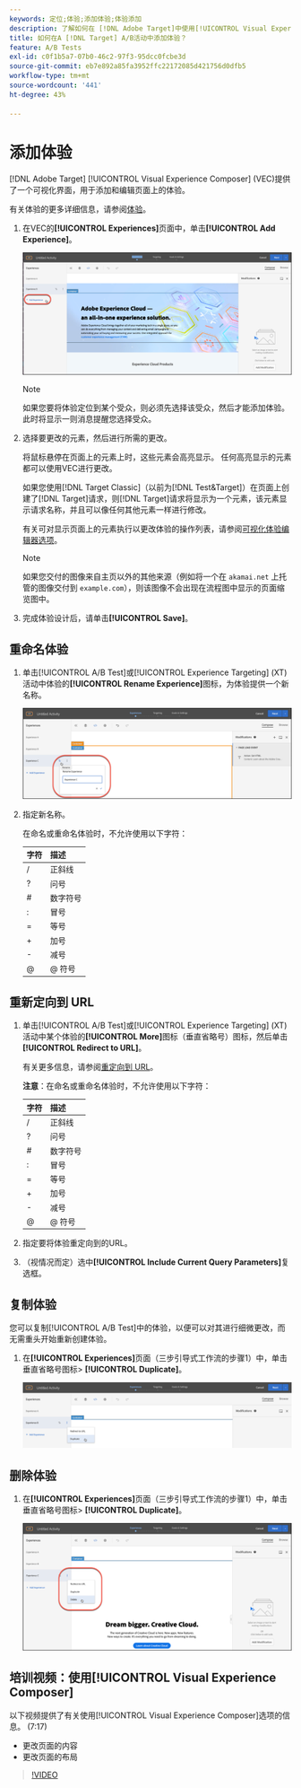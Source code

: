 ```yaml
---
keywords: 定位;体验;添加体验;体验添加
description: 了解如何在 [!DNL Adobe Target]中使用[!UICONTROL Visual Experience Composer] (VEC)。
title: 如何在A [!DNL Target] A/B活动中添加体验？
feature: A/B Tests
exl-id: c0f1b5a7-07b0-46c2-97f3-95dcc0fcbe3d
source-git-commit: eb7e892a85fa3952ffc22172085d421756d0dfb5
workflow-type: tm+mt
source-wordcount: '441'
ht-degree: 43%

---
```


# 添加体验

[!DNL Adobe Target] [!UICONTROL Visual Experience Composer] (VEC)提供了一个可视化界面，用于添加和编辑页面上的体验。

有关体验的更多详细信息，请参阅[体验](/help/main/c-experiences/experiences.md#concept_A2E10F6AFB3D4AEAB6951EE14688848D)。

1. 在VEC的&#x200B;**[!UICONTROL Experiences]**&#x200B;页面中，单击&#x200B;**[!UICONTROL Add Experience]**。

   ![“添加体验”选项](/help/main/c-activities/t-test-ab/t-test-create-ab/assets/add-experience.png)

   >[!NOTE]
   >
   >如果您要将体验定位到某个受众，则必须先选择该受众，然后才能添加体验。此时将显示一则消息提醒您选择受众。

1. 选择要更改的元素，然后进行所需的更改。

   将鼠标悬停在页面上的元素上时，这些元素会高亮显示。 任何高亮显示的元素都可以使用VEC进行更改。

   如果您使用[!DNL Target Classic]（以前为[!DNL Test&Target]）在页面上创建了[!DNL Target]请求，则[!DNL Target]请求将显示为一个元素，该元素显示请求名称，并且可以像任何其他元素一样进行修改。

   有关可对显示页面上的元素执行以更改体验的操作列表，请参阅[可视化体验编辑器选项](/help/main/c-experiences/c-visual-experience-composer/viztarget-options.md)。

   >[!NOTE]
   >
   >如果您交付的图像来自主页以外的其他来源（例如将一个在 `akamai.net` 上托管的图像交付到 `example.com`），则该图像不会出现在流程图中显示的页面缩览图中。

1. 完成体验设计后，请单击&#x200B;**[!UICONTROL Save]**。

## 重命名体验

1. 单击[!UICONTROL A/B Test]或[!UICONTROL Experience Targeting] (XT)活动中体验的&#x200B;**[!UICONTROL Rename Experience]**&#x200B;图标，为体验提供一个新名称。

   ![重命名体验](/help/main/c-activities/t-test-ab/t-test-create-ab/assets/rename-experience.png)

2. 指定新名称。

   在命名或重命名体验时，不允许使用以下字符：

   | 字符 | 描述 |
   |--- |--- |
   | / | 正斜线 |
   | ? | 问号 |
   | # | 数字符号 |
   | : | 冒号 |
   | = | 等号 |
   | + | 加号 |
   | - | 减号 |
   | @ | @ 符号 |

## 重新定向到 URL

1. 单击[!UICONTROL A/B Test]或[!UICONTROL Experience Targeting] (XT)活动中某个体验的&#x200B;**[!UICONTROL More]**&#x200B;图标（垂直省略号）图标，然后单击&#x200B;**[!UICONTROL Redirect to URL]**。

   有关更多信息，请参阅[重定向到 URL](/help/main/c-experiences/c-visual-experience-composer/redirect-offer.md)。

   **注意**：在命名或重命名体验时，不允许使用以下字符：

   | 字符 | 描述 |
   |--- |--- |
   | / | 正斜线 |
   | ? | 问号 |
   | # | 数字符号 |
   | : | 冒号 |
   | = | 等号 |
   | + | 加号 |
   | - | 减号 |
   | @ | @ 符号 |

1. 指定要将体验重定向到的URL。

1. （视情况而定）选中&#x200B;**[!UICONTROL Include Current Query Parameters]**&#x200B;复选框。

## 复制体验

您可以复制[!UICONTROL A/B Test]中的体验，以便可以对其进行细微更改，而无需重头开始重新创建体验。

1. 在&#x200B;**[!UICONTROL Experiences]**&#x200B;页面（三步引导式工作流的步骤1）中，单击垂直省略号图标> **[!UICONTROL Duplicate]**。

   ![复制体验选项](/help/main/c-activities/t-test-ab/t-test-create-ab/assets/duplicate-experience.png)

## 删除体验

1. 在&#x200B;**[!UICONTROL Experiences]**&#x200B;页面（三步引导式工作流的步骤1）中，单击垂直省略号图标> **[!UICONTROL Duplicate]**。

   ![删除体验选项](/help/main/c-activities/t-test-ab/t-test-create-ab/assets/delete-experience.png)

## 培训视频：使用[!UICONTROL Visual Experience Composer]

以下视频提供了有关使用[!UICONTROL Visual Experience Composer]选项的信息。 (7:17)

* 更改页面的内容
* 更改页面的布局

>[!VIDEO](https://video.tv.adobe.com/v/17399)
